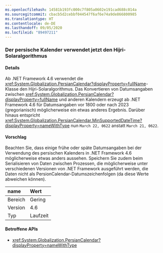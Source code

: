 ```yaml
---
ms.openlocfilehash: 14581b193fc000c7f805a0602e191cad688c014a
ms.sourcegitcommit: cbacb5d2cebbf044547f6af6e74a9de866800985
ms.translationtype: HT
ms.contentlocale: de-DE
ms.lasthandoff: 09/05/2020
ms.locfileid: "89497211"
---
```

### <a name="persian-calendar-now-uses-the-hijri-solar-algorithm"></a>Der persische Kalender verwendet jetzt den Hijri-Solaralgorithmus

#### <a name="details"></a>Details

Ab .NET Framework 4.6 verwendet die <xref:System.Globalization.PersianCalendar?displayProperty=fullName>-Klasse den Hijri-Solaralgorithmus. Das Konvertieren von Datumsangaben zwischen <xref:System.Globalization.PersianCalendar?displayProperty=fullName> und anderen Kalendern erzeugt ab .NET Framework 4.6 für Datumsangaben vor 1800 oder nach 2023 (gregorianisch) möglicherweise ein etwas anderes Ergebnis. Darüber hinaus entspricht <xref:System.Globalization.PersianCalendar.MinSupportedDateTime?displayProperty=nameWithType> nun <code>March 22, 0622</code> anstatt <code>March 21, 0622</code>.

#### <a name="suggestion"></a>Vorschlag

Beachten Sie, dass einige frühe oder späte Datumsangaben bei der Verwendung des persischen Kalenders in .NET Framework 4.6 möglicherweise etwas anders aussehen. Speichern Sie zudem beim Serialisieren von Daten zwischen Prozessen, die möglicherweise unter verschiedenen Versionen von .NET Framework ausgeführt werden, die Daten nicht als PersionCalendar-Datumszeichenfolgen (da diese Werte abweichen können).

| name    | Wert       |
|:--------|:------------|
| Bereich   |Gering|
|Version|4.6|
|Typ|Laufzeit|

#### <a name="affected-apis"></a>Betroffene APIs

- <xref:System.Globalization.PersianCalendar?displayProperty=nameWithType>

<!--

#### Affected APIs

- `T:System.Globalization.PersianCalendar`

-->
